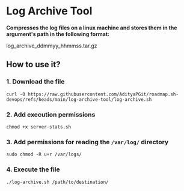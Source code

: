 # Log Archive Tool

**Compresses the log files on a linux machine and stores them in the argument's path in the following format:**

log_archive_ddmmyy_hhmmss.tar.gz

## How to use it?

### 1. Download the file

    curl -O https://raw.githubusercontent.com/AdityaPGit/roadmap.sh-devops/refs/heads/main/log-archive-tool/log-archive.sh

### 2. Add execution permissions
    chmod +x server-stats.sh

### 3. Add permissions for reading the ```/var/log/``` directory
    sudo chmod -R u+r /var/logs/

### 4. Execute the file
    ./log-archive.sh /path/to/destination/
